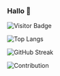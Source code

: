 ### Hallo 👋


![Visitor Badge](https://visitor-badge.laobi.icu/badge?page_id=archisvaze.archisvaze)

![Top Langs](https://github-readme-stats.vercel.app/api/top-langs/?username=archisvaze&theme=dark&hide=TeX&layout=compact) 

![GitHub Streak](https://github-readme-streak-stats.herokuapp.com/?user=archisvaze&theme=dark)  

![Contribution](https://activity-graph.herokuapp.com/graph?username=archisvaze&theme=dark&hide_border=true&area=true)


<!--
**archisvaze/archisvaze** is a ✨ _special_ ✨ repository because its `README.md` (this file) appears on your GitHub 

Here are some ideas to get you started:

- 🔭 I’m currently working on ...
- 🌱 I’m currently learning ...
- 👯 I’m looking to collaborate on ...
- 🤔 I’m looking for help with ...
- 💬 Ask me about ...
- 📫 How to reach me: ...
- 😄 Pronouns: ...
- ⚡ Fun fact: ...
-->
